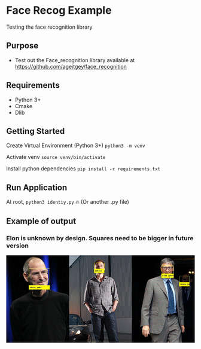 # Face Recog Example
Testing the face recognition library

## Purpose

- Test out the Face_recognition library available at https://github.com/ageitgey/face_recognition

## Requirements
- Python 3+
- Cmake
- Dlib

## Getting Started

Create Virtual Environment (Python 3+)
`python3 -m venv`

Activate venv
`source venv/bin/activate`

Install python dependencies
`pip install -r requirements.txt`

## Run Application

At root,
`python3 identiy.py` :fire: (Or another .py file)

## Example of output
### Elon is unknown by design. Squares need to be bigger in future version

![Image of Output](https://github.com/RjDrury/Face_Recog_Example/blob/master/img/identity.jpg)
